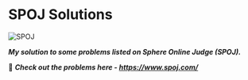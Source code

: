 # SPOJ Solutions

![SPOJ](https://stx1.spoj.com/gfx/2015e.png)

***My solution to some problems listed on Sphere Online Judge (SPOJ).***

:link: ***Check out the problems here - https://www.spoj.com/***

